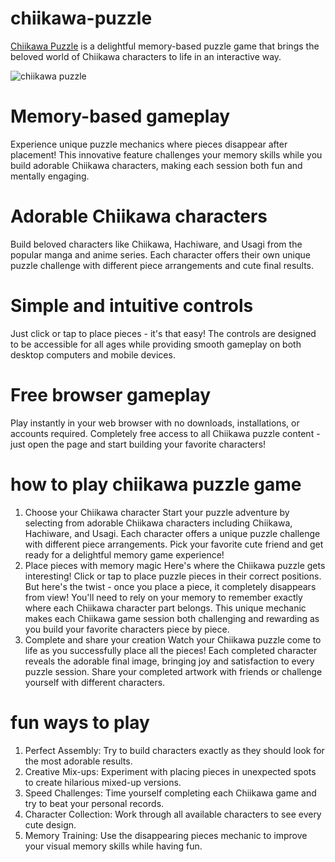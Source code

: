 # chiikawa-puzzle
[Chiikawa Puzzle](https://chiikawapuzzle.co) is a delightful memory-based puzzle game that brings the beloved world of Chiikawa characters to life in an interactive way. 

![chiikawa puzzle](https://chiikawapuzzle.co/images/chiikawapuzzle.webp)

# Memory-based gameplay
Experience unique puzzle mechanics where pieces disappear after placement! This innovative feature challenges your memory skills while you build adorable Chiikawa characters, making each session both fun and mentally engaging.

# Adorable Chiikawa characters
Build beloved characters like Chiikawa, Hachiware, and Usagi from the popular manga and anime series. Each character offers their own unique puzzle challenge with different piece arrangements and cute final results.

# Simple and intuitive controls
Just click or tap to place pieces - it's that easy! The controls are designed to be accessible for all ages while providing smooth gameplay on both desktop computers and mobile devices.

# Free browser gameplay
Play instantly in your web browser with no downloads, installations, or accounts required. Completely free access to all Chiikawa puzzle content - just open the page and start building your favorite characters!

# how to play chiikawa puzzle game
1. Choose your Chiikawa character
Start your puzzle adventure by selecting from adorable Chiikawa characters including Chiikawa, Hachiware, and Usagi. Each character offers a unique puzzle challenge with different piece arrangements. Pick your favorite cute friend and get ready for a delightful memory game experience!
2. Place pieces with memory magic
Here's where the Chiikawa puzzle gets interesting! Click or tap to place puzzle pieces in their correct positions. But here's the twist - once you place a piece, it completely disappears from view!
You'll need to rely on your memory to remember exactly where each Chiikawa character part belongs. This unique mechanic makes each Chiikawa game session both challenging and rewarding as you build your favorite characters piece by piece.
3. Complete and share your creation
Watch your Chiikawa puzzle come to life as you successfully place all the pieces! Each completed character reveals the adorable final image, bringing joy and satisfaction to every puzzle session. Share your completed artwork with friends or challenge yourself with different characters.

# fun ways to play
1. Perfect Assembly: Try to build characters exactly as they should look for the most adorable results.
2. Creative Mix-ups: Experiment with placing pieces in unexpected spots to create hilarious mixed-up versions.
3. Speed Challenges: Time yourself completing each Chiikawa game and try to beat your personal records.
4. Character Collection: Work through all available characters to see every cute design.
5. Memory Training: Use the disappearing pieces mechanic to improve your visual memory skills while having fun.
